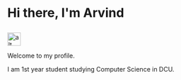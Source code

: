 <h1><p><b>Hi there, I'm Arvind</b></h1>
<img src="https://media.tenor.com/images/30169e4a670daf12443df7d2dd140176/tenor.gif" alt="alt text" width="30px" height="30px"></p>
<p> Welcome to my profile. </p>
<p> I am 1st year student studying Computer Science in DCU. </p>
